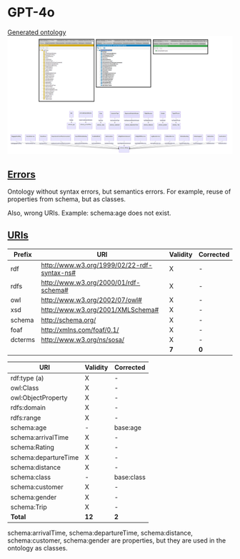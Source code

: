 # GPT-4o

[Generated ontology](./ontology.owl)
<br>
![](./ontology.png)


## [Errors](./ontology_notes.txt)

Ontology without syntax errors, but semantics errors. For example, reuse of properties from schema, but as classes.

Also, wrong URIs. Example: schema:age does not exist.


## [URIs](./ontology_URIs.xlsx)

| Prefix  | URI                                           | Validity | Corrected |
|---------|-----------------------------------------------|----------|-----------|
| rdf     | http://www.w3.org/1999/02/22-rdf-syntax-ns#   | X        | -         |
| rdfs    | http://www.w3.org/2000/01/rdf-schema#         | X        | -         |
| owl     | http://www.w3.org/2002/07/owl#                | X        | -         |
| xsd     | http://www.w3.org/2001/XMLSchema#             | X        | -         |
| schema  | http://schema.org/                            | X        | -         |
| foaf    | http://xmlns.com/foaf/0.1/                    | X        | -         |
| dcterms | http://www.w3.org/ns/sosa/                    | X        | -         |
|         |                                               | **7**    | **0**     |

| URI                  | Validity | Corrected    |
|----------------------|----------|--------------|
| rdf:type (a)         | X        | -            |
| owl:Class            | X        | -            |
| owl:ObjectProperty   | X        | -            |
| rdfs:domain          | X        | -            |
| rdfs:range           | X        | -            |
| schema:age           | -        | base:age     |
| schema:arrivalTime   | X        | -            |
| schema:Rating        | X        | -            |
| schema:departureTime | X        | -            |
| schema:distance      | X        | -            |
| schema:class         | -        | base:class   |
| schema:customer      | X        | -            |
| schema:gender        | X        | -            |
| schema:Trip          | X        | -            |
| **Total**            | **12**   | **2**        |

schema:arrivalTime, schema:departureTime, schema:distance, schema:customer, schema:gender are properties, but they are used in the ontology as classes.